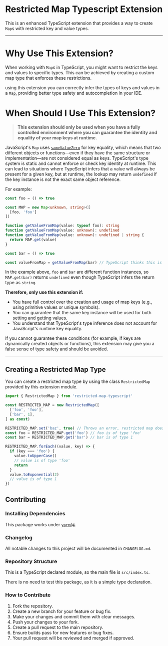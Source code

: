 # Restricted Map Typescript Extension

This is an enhanced TypeScript extension that provides a way to create `Map`s with restricted key and value types.

---

# Why Use This Extension?

When working with `Map`s in TypeScript, you might want to restrict the keys and values to specific types. This can be achieved by creating a custom map type that enforces these restrictions.

using this extension you can correctly infer the types of keys and values in a `Map`, providing better type safety and autocompletion in your IDE.

# When Should I Use This Extension?

> **This extension should only be used when you have a fully controlled environment where you can guarantee the identity and equality of your map keys at runtime.**

JavaScript's `Map` uses [`sameValueZero`](https://developer.mozilla.org/en-US/docs/Web/JavaScript/Guide/Equality_comparisons_and_sameness#same-value-zero_equality) for key equality, which means that two different objects or functions—even if they have the same structure or implementation—are not considered equal as keys. TypeScript's type system is static and cannot enforce or check key identity at runtime. This can lead to situations where TypeScript infers that a value will always be present for a given key, but at runtime, the lookup may return `undefined` if the key instance is not the exact same object reference.

For example:
```ts
const foo = () => true

const MAP = new Map<unknown, string>([
  [foo, 'foo']
])

function getValueFromMap(value: typeof foo): string
function getValueFromMap(value: unknown): undefined
function getValueFromMap(value: unknown): undefined | string {
  return MAP.get(value)
}

const bar = () => true

const valueFromMap = getValueFromMap(bar) // TypeScript thinks this is 'string', but it's actually undefined
```
In the example above, `foo` and `bar` are different function instances, so `MAP.get(bar)` returns `undefined` even though TypeScript infers the return type as `string`.

**Therefore, only use this extension if:**
- You have full control over the creation and usage of map keys (e.g., using primitive values or unique symbols).
- You can guarantee that the same key instance will be used for both setting and getting values.
- You understand that TypeScript's type inference does not account for JavaScript's runtime key equality.

If you cannot guarantee these conditions (for example, if keys are dynamically created objects or functions), this extension may give you a false sense of type safety and should be avoided.

---

## Creating a Restricted Map Type

You can create a restricted map type by using the class `RestrictedMap` provided by this extension module.

```typescript
import { RestrictedMap } from 'restricted-map-typescript'

const RESTRICTED_MAP = new RestrictedMap([
  ['foo', 'foo'],
  ['bar', 1],
] as const)

RESTRICTED_MAP.set('baz', true) // Throws an error, restricted map does not have `set` method
const foo = RESTRICTED_MAP.get('foo') // foo is of type 'foo'
const bar = RESTRICTED_MAP.get('bar') // bar is of type 1

RESTRICTED_MAP.forEach((value, key) => {
  if (key === 'foo') {
    value.toUpperCase()
    // value is of type 'foo'
    return
  }
  value.toExponential(2)
  // value is of type 1
})
```

## Contributing

### Installing Dependencies

This package works under [`yarn@4`](https://yarnpkg.com/getting-started/install).

### Changelog

All notable changes to this project will be documented in `CHANGELOG.md`.

### Repository Structure

This is a TypeScript declared module, so the main file is `src/index.ts`.

There is no need to test this package, as it is a simple type declaration.

### How to Contribute

1. Fork the repository.
2. Create a new branch for your feature or bug fix.
3. Make your changes and commit them with clear messages.
4. Push your changes to your fork.
5. Create a pull request to the main repository.
6. Ensure builds pass for new features or bug fixes.
7. Your pull request will be reviewed and merged if approved.
